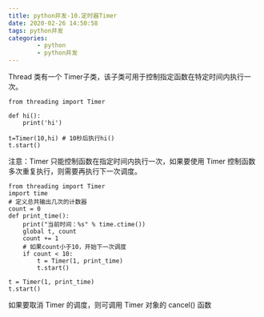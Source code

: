 ```yaml
---
title: python并发-10.定时器Timer
date: 2020-02-26 14:50:58
tags: python并发
categories:
        - python
        - python并发
---
```

Thread 类有一个 Timer子类，该子类可用于控制指定函数在特定时间内执行一次。

```
from threading import Timer

def hi():
    print('hi')

t=Timer(10,hi) # 10秒后执行hi()
t.start()
```

注意：Timer 只能控制函数在指定时间内执行一次，如果要使用 Timer 控制函数多次重复执行，则需要再执行下一次调度。

```
from threading import Timer
import time
# 定义总共输出几次的计数器
count = 0
def print_time():
    print("当前时间：%s" % time.ctime())
    global t, count
    count += 1
    # 如果count小于10，开始下一次调度
    if count < 10:
        t = Timer(1, print_time)
        t.start()

t = Timer(1, print_time)
t.start()
```

如果要取消 Timer 的调度，则可调用 Timer 对象的 cancel() 函数